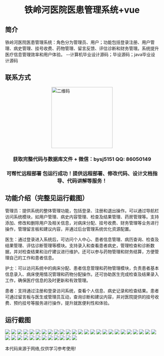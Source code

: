 <p><h1 align="center">铁岭河医院医患管理系统+vue</h1></p>

## 简介
铁岭河医院医患管理系统：角色分为管理员、用户；功能包括登录注册、用户管理、病史管理、挂号收费、药物管理、留言反馈、评估诊断和财务管理。系统提升医疗信息管理效率和用户体验。    --计算机毕业设计源码；毕设源码；java毕业设计源码


## 联系方式
<img src="https://bs-1329754181.cos.ap-shanghai.myqcloud.com/wx.jpg" alt="二维码" style="display: block; margin: 0 auto;" width="200px">
<p><h3 align="center">获取完整代码与数据库文件 + 微信：bysj5151 QQ: 86050149</h3></p>
<p><h3 align="center">可帮忙远程部署 包运行成功！提供远程部署、修改代码、设计文档指导、代码讲解等服务！</h3></p>

## 功能介绍（完整见运行截图）
管理员：提供系统的整体管理功能，包括登录、注册和退出操作。可以通过导航栏访问系统模块，如用户管理、病史内容管理、检查及结果管理、药房管理等。支持添加、修改和删除用户及相关信息，对病床分配、挂号收费、财务管理等业务进行操作，管理留言板和建议内容，并通过后台管理系统优化资源配置。

医生：通过登录进入系统后，可访问个人中心、患者信息管理、病历查询、检查及结果管理、评估诊断管理等模块。支持录入和查看患者病史，管理检查和诊断数据，并对检查结果和治疗建议进行维护。还可以参与药物管理和财务结算，方便管理自己的工作和患者信息。

护士：可以访问系统中的病床分配、患者信息管理和药物管理模块，负责患者基本信息录入、病床使用情况管理和药物分配操作。还可协助医生完成检查及结果录入工作，确保医疗信息的及时更新和有效管理。

患者：支持通过注册和登录访问系统，查看个人信息、病史记录和检查结果。患者可通过留言板与医生或管理员互动，查询诊断和建议内容，并对医院提供的挂号收费、预约挂号等服务进行操作，提升就医便利性和体验。


## 运行截图
![](https://bs-1329754181.cos.ap-shanghai.myqcloud.com/ssm/TielingHeHospitalPatientManagementSystem/img/001.jpg)
![](https://bs-1329754181.cos.ap-shanghai.myqcloud.com/ssm/TielingHeHospitalPatientManagementSystem/img/002.jpg)
![](https://bs-1329754181.cos.ap-shanghai.myqcloud.com/ssm/TielingHeHospitalPatientManagementSystem/img/003.jpg)
![](https://bs-1329754181.cos.ap-shanghai.myqcloud.com/ssm/TielingHeHospitalPatientManagementSystem/img/004.jpg)
![](https://bs-1329754181.cos.ap-shanghai.myqcloud.com/ssm/TielingHeHospitalPatientManagementSystem/img/005.jpg)
![](https://bs-1329754181.cos.ap-shanghai.myqcloud.com/ssm/TielingHeHospitalPatientManagementSystem/img/006.jpg)
![](https://bs-1329754181.cos.ap-shanghai.myqcloud.com/ssm/TielingHeHospitalPatientManagementSystem/img/007.jpg)
![](https://bs-1329754181.cos.ap-shanghai.myqcloud.com/ssm/TielingHeHospitalPatientManagementSystem/img/008.jpg)
![](https://bs-1329754181.cos.ap-shanghai.myqcloud.com/ssm/TielingHeHospitalPatientManagementSystem/img/009.jpg)
![](https://bs-1329754181.cos.ap-shanghai.myqcloud.com/ssm/TielingHeHospitalPatientManagementSystem/img/010.jpg)
![](https://bs-1329754181.cos.ap-shanghai.myqcloud.com/ssm/TielingHeHospitalPatientManagementSystem/img/011.jpg)
![](https://bs-1329754181.cos.ap-shanghai.myqcloud.com/ssm/TielingHeHospitalPatientManagementSystem/img/012.jpg)
![](https://bs-1329754181.cos.ap-shanghai.myqcloud.com/ssm/TielingHeHospitalPatientManagementSystem/img/013.jpg)
![](https://bs-1329754181.cos.ap-shanghai.myqcloud.com/ssm/TielingHeHospitalPatientManagementSystem/img/014.jpg)
![](https://bs-1329754181.cos.ap-shanghai.myqcloud.com/ssm/TielingHeHospitalPatientManagementSystem/img/015.jpg)
![](https://bs-1329754181.cos.ap-shanghai.myqcloud.com/ssm/TielingHeHospitalPatientManagementSystem/img/016.jpg)
![](https://bs-1329754181.cos.ap-shanghai.myqcloud.com/ssm/TielingHeHospitalPatientManagementSystem/img/017.jpg)
![](https://bs-1329754181.cos.ap-shanghai.myqcloud.com/ssm/TielingHeHospitalPatientManagementSystem/img/018.jpg)
![](https://bs-1329754181.cos.ap-shanghai.myqcloud.com/ssm/TielingHeHospitalPatientManagementSystem/img/019.jpg)
![](https://bs-1329754181.cos.ap-shanghai.myqcloud.com/ssm/TielingHeHospitalPatientManagementSystem/img/020.jpg)
![](https://bs-1329754181.cos.ap-shanghai.myqcloud.com/ssm/TielingHeHospitalPatientManagementSystem/img/021.jpg)
![](https://bs-1329754181.cos.ap-shanghai.myqcloud.com/ssm/TielingHeHospitalPatientManagementSystem/img/022.jpg)
![](https://bs-1329754181.cos.ap-shanghai.myqcloud.com/ssm/TielingHeHospitalPatientManagementSystem/img/023.jpg)
![](https://bs-1329754181.cos.ap-shanghai.myqcloud.com/ssm/TielingHeHospitalPatientManagementSystem/img/024.jpg)
![](https://bs-1329754181.cos.ap-shanghai.myqcloud.com/ssm/TielingHeHospitalPatientManagementSystem/img/025.jpg)
![](https://bs-1329754181.cos.ap-shanghai.myqcloud.com/ssm/TielingHeHospitalPatientManagementSystem/img/026.jpg)
![](https://bs-1329754181.cos.ap-shanghai.myqcloud.com/ssm/TielingHeHospitalPatientManagementSystem/img/027.jpg)
![](https://bs-1329754181.cos.ap-shanghai.myqcloud.com/ssm/TielingHeHospitalPatientManagementSystem/img/028.jpg)
![](https://bs-1329754181.cos.ap-shanghai.myqcloud.com/ssm/TielingHeHospitalPatientManagementSystem/img/029.jpg)
![](https://bs-1329754181.cos.ap-shanghai.myqcloud.com/ssm/TielingHeHospitalPatientManagementSystem/img/030.jpg)
![](https://bs-1329754181.cos.ap-shanghai.myqcloud.com/ssm/TielingHeHospitalPatientManagementSystem/img/031.jpg)
![](https://bs-1329754181.cos.ap-shanghai.myqcloud.com/ssm/TielingHeHospitalPatientManagementSystem/img/032.jpg)
![](https://bs-1329754181.cos.ap-shanghai.myqcloud.com/ssm/TielingHeHospitalPatientManagementSystem/img/033.jpg)
![](https://bs-1329754181.cos.ap-shanghai.myqcloud.com/ssm/TielingHeHospitalPatientManagementSystem/img/034.jpg)
![](https://bs-1329754181.cos.ap-shanghai.myqcloud.com/ssm/TielingHeHospitalPatientManagementSystem/img/035.jpg)
![](https://bs-1329754181.cos.ap-shanghai.myqcloud.com/ssm/TielingHeHospitalPatientManagementSystem/img/036.jpg)
![](https://bs-1329754181.cos.ap-shanghai.myqcloud.com/ssm/TielingHeHospitalPatientManagementSystem/img/037.jpg)

<p>本代码来源于网络,仅供学习参考使用!</p>
